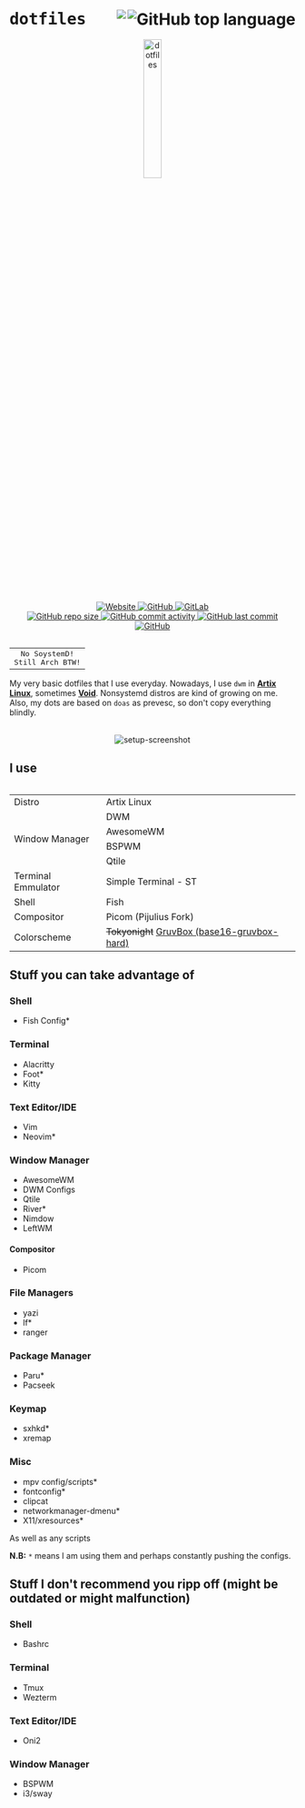 # <samp><b>dotfiles</b></samp> <img alt="GitHub top language" src="https://img.shields.io/github/languages/top/saifshahriar/dotfiles?color=7aa2f7&logo=lua&logoColor=%237aa2f7&style=for-the-badge" align="right"><img src="https://img.shields.io/badge/Artix_Linux-1793D1?style=for-the-badge&color=1a1b26&logo=artix-linux&logoColor=7aa2f7" align="right" />

<div align="center">
    <img src="https://github.com/user-attachments/assets/b1b6a96f-f3da-4fc3-ad61-1aba8c117f2e" alt="dotfiles" style="width: 25%;">
</div>

<p align=center>
    <a href="https://github.com/saifshahriar/" alt="Website">
        <img alt="Website" src="https://img.shields.io/website?down_color=red&down_message=down&label=%F0%9F%8C%90%20website&up_color=blue&up_message=online&url=https%3A%2F%2Fsaifshahriar.github.io%2F" />
    </a>
    <a href="https://github.com/saifshahriar/" alt="GitHub">
        <img alt="GitHub" src="https://img.shields.io/badge/GitHub-saifshahriar%20-yellowgreen?style=flat&logo=github">
    </a>
    <a href="https://gitlab.com/saifshahriar/" alt="GitLab">
        <img alt="GitLab" src="https://img.shields.io/badge/GitLab-saifshahriar%20-blue?style=flat&logo=gitlab">
    </a>

<br />

<a href="https://github.com/saifshahriar/dotfiles/" alt="Size">
    <img alt="GitHub repo size" src="https://img.shields.io/github/repo-size/saifshahriar/dotfiles">
</a>
    <a href="https://github.com/saifshahriar/dotfiles/commits/master" alt="Commits">
        <img alt="GitHub commit activity" src="https://img.shields.io/github/commit-activity/m/saifshahriar/dotfiles">
    </a>
    <a href="https://github.com/saifshahriar/dotfiles/commits/master" alt="Last Commit">
        <img alt="GitHub last commit" src="https://img.shields.io/github/last-commit/saifshahriar/dotfiles">
    </a>
    <a href="https://github.com/saifshahriar/dotfiles/blob/master/LICENSE" alt="License:MIT">
        <img alt="GitHub" src="https://img.shields.io/github/license/saifshahriar/dotfiles?color=yellow">
    </a>
</p>

<table align="right">
	<tr>
		<td align="center">
			<samp>
				No SoystemD!
				<br/>
				Still Arch BTW!
			<samp>
		</td>
	</tr>
<table>

My very basic dotfiles that I use everyday. Nowadays, I use `dwm` in [**Artix Linux**](https://artixlinux.org/), sometimes [**Void**](https://voidlinux.org/). Nonsystemd distros are kind of growing on me. Also, my dots are based on `doas` as prevesc, so don't copy everything blindly.

<br />

<div align="center">
    <img src="https://github.com/user-attachments/assets/a78574b0-7dfa-4da4-8dc3-73783311fa86" alt="setup-screenshot">
</div>

## I use
<table>
	<tr>
		<td> Distro </td>
        <td> Artix Linux </td>
	<tr>
	<tr>
		<td rowspan=4> Window Manager </td>
        <td> DWM </td>
	</tr>
	<tr>
		<td>AwesomeWM</td>
	</tr>
	<tr>
		<td>BSPWM</td>
	</tr>
	<tr>
		<td>Qtile</td>
	</tr>
	<tr>
		<td> Terminal Emmulator </td>
        <td> Simple Terminal - ST </td>
	</tr>
	<tr>
		<td> Shell </td>
        <td> Fish </td>
	</tr>
	<tr>
		<td> Compositor </td>
        <td> Picom (Pijulius Fork) </td>
	</tr>
	<tr>
		<td> Colorscheme </td>
        <td>
            <s>Tokyonight</s>
            <a href="https://github.com/dylanaraps/pywal/blob/master/pywal/colorschemes/dark/base16-gruvbox-hard.json" alt="pywal base16-gruvbox-hard">
                GruvBox (base16-gruvbox-hard)
            </a>
        </td>
	</tr>
</table>

## Stuff you can take advantage of
### Shell
- Fish Config*
### Terminal
- Alacritty
- Foot*
- Kitty
### Text Editor/IDE
- Vim
- Neovim*
### Window Manager
- AwesomeWM
- DWM Configs
- Qtile
- River*
- Nimdow
- LeftWM
#### Compositor
- Picom
### File Managers
- yazi
- lf*
- ranger
### Package Manager
- Paru*
- Pacseek
### Keymap
- sxhkd*
- xremap
### Misc
- mpv config/scripts*
- fontconfig*
- clipcat
- networkmanager-dmenu*
- X11/xresources*

As well as any scripts

**N.B:** `*` means I am using them and perhaps constantly pushing the configs.

## Stuff I don't recommend you ripp off (might be outdated or might malfunction)
### Shell
- Bashrc
### Terminal
- Tmux
- Wezterm
### Text Editor/IDE
- Oni2
### Window Manager
- BSPWM
- i3/sway
